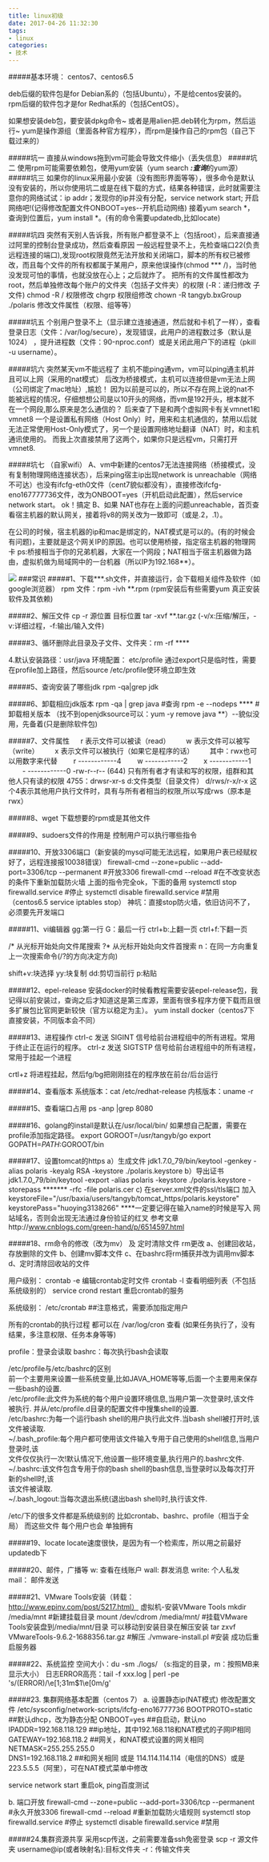 ```yaml
---
title: linux初级
date: 2017-04-26 11:32:30
tags:
- linux
categories:
- 技术
---
```


#####基本环境：
centos7、centos6.5

deb后缀的软件包是for Debian系的（包括Ubuntu），不是给centos安装的。
rpm后缀的软件包才是for Redhat系的（包括CentOS）。

如果想安装deb包，要安装dpkg命令~
或者是用alien把.deb转化为rpm，然后运行~
yum是操作源组（里面各种官方程序），而rpm是操作自己的rpm包（自己下载过来的）

#####坑一
直接从windows拖到vm可能会导致文件缩小（丢失信息）
#####坑二
使用rpm可能需要依赖包，使用yum安装（yum search ***:查询***的yum源）
#####坑三
如果你的linux采用最小安装（没有图形界面等等），很多命令是默认没有安装的，所以你使用坑二或是在线下载的方式，结果各种错误，此时就需要注意你的网络试试：ip addr；发现你的ip并没有分配，service network start; 开启网络吧!(记得修改配置文件ONBOOT=yes--开机启动网络)
接着yum search \*，查询到位置后，yum install \*。(有的命令需要updatedb,比如locate)

#####坑四
突然有天别人告诉我，所有账户都登录不上（包括root），后来直接通过阿里的控制台登录成功，然后查看原因
一般远程登录不上，先检查端口22(负责远程连接的端口),发现root权限竟然无法开放和关闭端口，脚本的所有权已被修改，而且每个文件的所有权都属于某用户，原来他误操作(chmod *** /)，当时他没发现可怕的事情，也就没放在心上；之后就炸了。
把所有的文件属性都改为root，然后单独修改每个账户的文件夹（包括子文件夹）的权限 (-R：递归修改 子文件)
chmod -R /  权限修改
chgrp 权限组修改
chown -R tangyb.bxGroup ./polaris 修改文件属性（权限、组等等）


#####坑五
个别用户登录不上（显示建立连接通道，然后就和卡机了一样），查看登录日志（文件：/var/log/secure），发现错误，此用户的进程数过多（默认是1024） ，提升进程数（文件：90-nproc.conf）或是关闭此用户下的进程（pkill -u username）。

#####坑六
突然某天vm不能远程了
主机不能ping通vm，vm可以ping通主机并且可以上网（采用的nat模式）
后改为桥接模式，主机可以连接但是vm无法上网（公司绑定了mac地址）,尴尬！
因为以前是可以的，所以不存在网上说的nat不能被远程的情况，仔细想想公司是以10开头的网络，而vm是192开头，根本就不在一个网段,那么原来是怎么通信的？
后来查了下是和两个虚拟网卡有关vmnet1和vmnet8
一个是设置私有网络（Host Only）时，用来和主机通信的，禁用以后就无法正常使用Host-Only模式了，另一个是设置网络地址翻译（NAT）时，和主机通讯使用的。
而我上次直接禁用了这两个，如果你只是远程vm，只需打开vmnet8.

#####坑七
（自家wifi）
A、vm中新建的centos7无法连接网络（桥接模式，没有复制物理网络连接状态），后来ping宿主ip出现network is unreachable（网络不可达）也没有ifcfg-eth0文件（cent7貌似都没有），直接修改ifcfg-eno167777736文件，改为ONBOOT=yes（开机启动此配置），然后service network start。 ok！搞定
B、如果 NAT也存在上面的问题unreachable，首页查看宿主机器的默认网关，接着将v8的网关改为一致即可（或是.2，.1）。

在公司的时候，宿主机器的ip和mac是绑定的，NAT模式是可以的。(有的时候会有问题)，主要就是这个网关IP的原因。也可以使用桥接，指定宿主机器的物理网卡
ps:桥接相当于你的兄弟机器，大家在一个网段；NAT相当于宿主机器做为路由，虚拟机做为局域网中的一台机器（所以IP为192.168**）。


<img src="http://upload-images.jianshu.io/upload_images/3650492-b77ea2470a92bb8b.png?imageMogr2/auto-orient/strip%7CimageView2/2/w/1240"/>
###常识
#####1、下载***.sh文件，并直接运行，会下载相关组件及软件（如google浏览器）
  rpm 文件：rpm -ivh **.rpm
(rpm安装后有些需要yum 真正安装软件及其依赖)

#####2、解压文件
  cp -r 源位置 目标位置
  tar -xvf **.tar.gz  (-v/x:压缩/解压，-v:详细过程，-f:输出/输入文件)

#####3、循环删除此目录及子文件、文件夹：rm -rf ****

4.默认安装路径：usr/java
   环境配置： etc/profile
   通过export只是临时性，需要在profile加上路径，然后source /etc/profile使环境立即生效

#####5、查询安装了哪些jdk
  rpm -qa|grep jdk

#####6、卸载相应jdk版本
rpm -qa | grep java #查询
rpm -e --nodeps **** #卸载相关版本
（找不到openjdksource可以：yum -y remove java **）--貌似没用，先备着(只是删除软件包)

#####7、文件属性
　 r 表示文件可以被读（read）
　　w 表示文件可以被写（write）
　　x 表示文件可以被执行（如果它是程序的话）
　　其中：rwx也可以用数字来代替
　　r  ------------4
　　w ------------2
　　x ------------1
　　- ------------0
-rw-r--r-- (644) 只有所有者才有读和写的权限，组群和其他人只有读的权限
4755：drwsr-xr-s d:文件类型（目录文件） d/rws/r-x/r-x
这个4表示其他用户执行文件时，具有与所有者相当的权限,所以写成rws（原本是rwx）


#####8、wget 下载想要的rpm或是其他文件

#####9、sudoers文件的作用是 控制用户可以执行哪些指令

#####10、开放3306端口（新安装的mysql可能无法远程，如果用户表已经赋权好了，远程连接报10038错误）
firewall-cmd --zone=public --add-port=3306/tcp --permanent #开放3306
firewall-cmd --reload #在不改变状态的条件下重新加载防火墙
上面的指令完全ok，下面的备用
systemctl stop firewalld.service #停止
systemctl disable firewalld.service #禁用
（centos6.5 service iptables stop）
神坑：直接stop防火墙，依旧访问不了，必须要先开发端口

#####11、vi编辑器
gg:第一行
G：最后一行
ctrl+b:上翻一页
ctrl+f:下翻一页 

/* 从光标开始处向文件尾搜索
?* 从光标开始处向文件首搜索
n：在同一方向重复上一次搜索命令(/?的方向决定方向)

shift+v:块选择
yy:块复制
dd:剪切当前行
p:粘贴

#####12、epel-release
安装docker的时候看教程需要安装epel-release包，我记得以前安装过，查询之后才知道这是第三库源，里面有很多程序方便下载而且很多扩展包比官网更新较快（官方以稳定为主）。
yum install docker（centos7下直接安装，不同版本会不同）


#####13、进程操作
ctrl-c 发送 SIGINT 信号给前台进程组中的所有进程。常用于终止正在运行的程序。
ctrl-z 发送 SIGTSTP 信号给前台进程组中的所有进程，常用于挂起一个进程

crtl+z 将进程挂起，然后fg/bg把刚刚挂在的程序放在前台/后台运行

#####14、查看版本
系统版本：cat  /etc/redhat-release
内核版本：uname -r

#####15、查看端口占用
ps -anp |grep 8080

#####16、golang的install是默认在/usr/local/bin/ 如果想自己配置，需要在profile添加指定路径。
export GOROOT=/usr/tangyb/go
export GOPATH=$PATH:$GOROOT/bin

#####17、设置tomcat的https
a）生成文件 jdk1.7.0_79/bin/keytool -genkey -alias polaris -keyalg RSA -keystore ./polaris.keystore 
b）导出证书 jdk1.7.0_79/bin/keytool  -export -alias polaris -keystore ./polaris.keystore -storepass ******* -rfc -file polaris.cer
c) 在server.xml文件的ssl/tls端口 加入keystoreFile="/usr/baxia/users/tangyb/tomcat_https/polaris.keystore" keystorePass="huoying3138266"
****一定要记得在输入name的时候是写入 网站域名，否则会出现无法通过身份验证的红叉
参考文章http://www.cnblogs.com/green-hand/p/6514597.html



#####18、rm命令的修改（改为mv） 及 定时清除文件
rm更改
a、创建回收站，存放删除的文件
b、创建mv脚本文件
c、在bashrc将rm捕获并改为调用mv脚本
d、定时清除回收站的文件

用户级别：
crontab -e 编辑crontab定时文件
crontab -l 查看明细列表（不包括系统级别的）
service crond restart 重启crontab的服务

系统级别：
/etc/crontab ##注意格式，需要添加指定用户

所有的crontab的执行过程 都可以在 /var/log/cron 查看
(如果任务执行了，没有结果，多注意权限、任务本身等等)


profile：登录会读取
bashrc：每次执行bash会读取

/etc/profile与/etc/bashrc的区别  
前一个主要用来设置一些系统变量,比如JAVA_HOME等等,后面一个主要用来保存一些bash的设置.   
/etc/profile:此文件为系统的每个用户设置环境信息,当用户第一次登录时,该文件被执行. 
并从/etc/profile.d目录的配置文件中搜集shell的设置.  
/etc/bashrc:为每一个运行bash shell的用户执行此文件.当bash shell被打开时,该文件被读取.  
~/.bash_profile:每个用户都可使用该文件输入专用于自己使用的shell信息,当用户登录时,该  
文件仅仅执行一次!默认情况下,他设置一些环境变量,执行用户的.bashrc文件.  
~/.bashrc:该文件包含专用于你的bash shell的bash信息,当登录时以及每次打开新的shell时,该  
该文件被读取.  
~/.bash_logout:当每次退出系统(退出bash shell)时,执行该文件.

/etc/下的很多文件都是系统级别的
比如crontab、bashrc、profile（相当于全局）
而这些文件 每个用户也会 单独拥有

#####19、locate
locate速度很快，是因为有一个检索库，所以用之前最好updatedb下

#####20、邮件，广播等
w: 查看在线账户
wall: 群发消息
write: 个人私发
mail： 邮件发送

#####21、VMware Tools安装（转载：http://www.epinv.com/post/5217.html）
虚拟机-安装VMware Tools
mkdir /media/mnt    #新建挂载目录
mount /dev/cdrom    /media/mnt/      #挂载VMware Tools安装盘到/media/mnt/目录
可以移动到安装目录在解压安装
tar zxvf VMwareTools-9.6.2-1688356.tar.gz #解压
./vmware-install.pl  #安装
成功后重启服务器

#####22、系统监控
空间大小：du -sm ./logs/   （s:指定的目录，m：按照MB来显示大小）
日志ERROR高亮：tail -f xxx.log | perl -pe 's/(ERROR)/\e[1;31m$1\e[0m/g'

#####23. 集群网络基本配置（centos 7）
a. 设置静态ip(NAT模式)
修改配置文件 /etc/sysconfig/network-scripts/ifcfg-eno16777736
BOOTPROTO=static ##默认dhcp，改为静态分配
ONBOOT=yes  ##自启动，默认no
IPADDR=192.168.118.129   ##ip地址，其中192.168.118和NAT模式的子网IP相同 
GATEWAY=192.168.118.2   ##网关，和NAT模式设置的网关相同
NETMASK=255.255.255.0   
DNS1=192.168.118.2     ##和网关相同 或是 114.114.114.114（电信的DNS）或是223.5.5.5（阿里），可在NAT模式菜单中修改

service network start 重启ok, ping百度测试

b. 端口开放
firewall-cmd --zone=public --add-port=3306/tcp --permanent #永久开放3306
firewall-cmd --reload #重新加载防火墙规则
systemctl stop firewalld.service #停止
systemctl disable firewalld.service #禁用

#####24.集群资源共享
采用scp传送，之前需要准备ssh免密登录
scp -r 源文件夹  username@ip(或者映射名):目标文件夹
-r：传输文件夹
